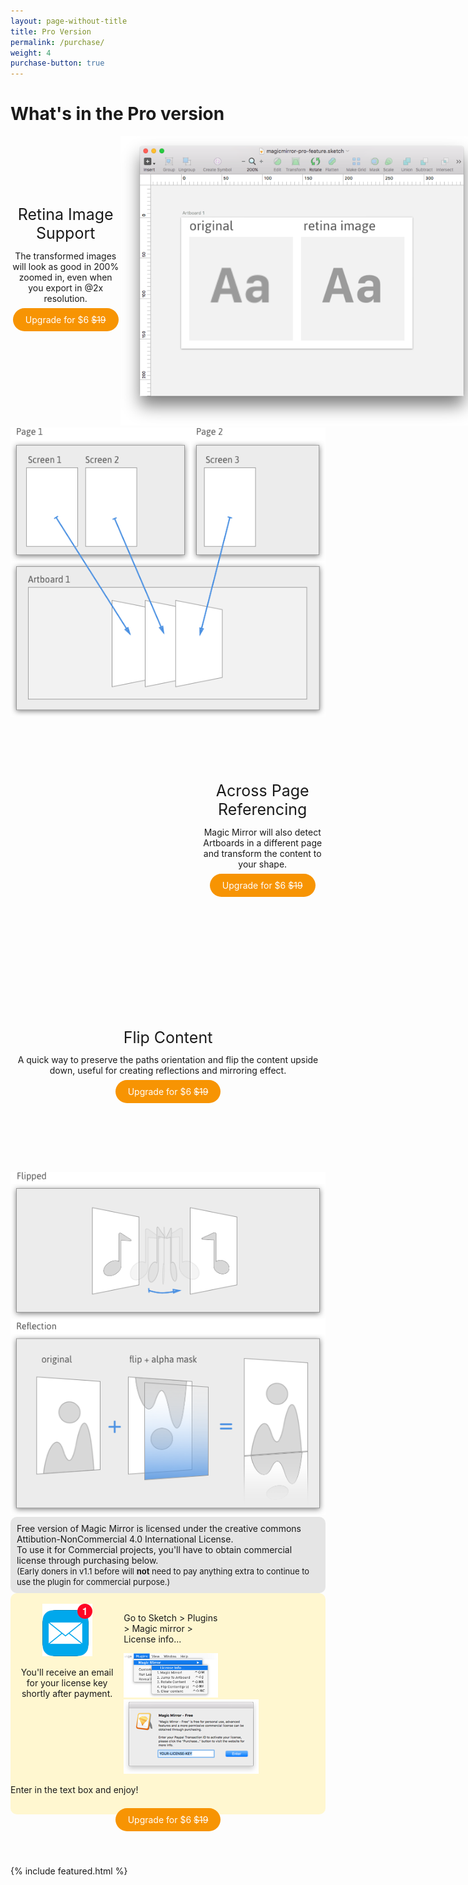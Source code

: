 ```yaml
---
layout: page-without-title
title: Pro Version
permalink: /purchase/
weight: 4
purchase-button: true
---
```


<style type="text/css">
	.purchase-button
	{
	    color: #fff !important;
		background-color: #F79403;
		padding: 10px 20px 10px 20px;
		border-radius: 20px;
		text-decoration: none !important;
	}

	.custom-button-nav
	{
		margin: 0 0px 0 10px;
	}

	.first-block-left
	{
		width: 35%;
		float:left;
		padding: 110px 0;
	}

	.page-heading
	{
		text-align:center;
		margin-bottom: 0.5em;
		font-size: 25px;
	}

	.first-block-right
	{
		width: 65%;
		float:right;
	}

	.clear
	{
		clear: both;
	}

	.second-block-left
	{
		float: left;
	}

	.second-block-right
	{
		width: 40%;
		float: right;
		padding: 100px 0px;
	}

	.third-block-left
	{
		float: left;
		padding: 120px 0;
	}

	.third-block-right
	{
		float: right;
	}

	.fourth-block
	{
		width: 100%;
		background-color: #E5E5E5;
		border-radius: 10px;
	}

	.fourth-block-center
	{
		padding: 10px 10px 10px 10px;
	}

	.fourth-block-center span
	{
		font-size: 13px;
	}

	.fourth-block-center span span
	{
		font-weight: bold;
	}

	.fifth-block
	{
		background-color: #FFF7D0;
		width:100%;
		border-radius: 10px;
	}

	.fifth-first
	{
		float: left;
		width: 30%;
		padding: 0 15px 0 15px;
		text-align: center;
	}

	.fifth-second
	{
		float: left;
		width: 30%;
		padding: 0 20px 0 0px;
	}

	.sixth-block
	{
		width: 100%;
		text-align: center;
	}

	.seventh-block
	{
		width: 100%;
		background-color: #FAFAFA;
	}

	.seventh-first
	{
		width: 23%;
		float: left;
	}

	.seventh-second
	{
		width: 23%;
		float: left;
		padding: 0 15px 0 0;
	}

	.seventh-third
	{
		width: 23%;
		float: left;
		padding: 0 0px 0 10px;
	}

	.seventh-fourth
	{
		width: 23%;
		float: right;
	}


</style>

# What's in the Pro version

<div class="first-block">
	<div class="first-block-left">
		<div class="page-heading">Retina Image Support</div>
		<div style="text-align:center;">
			The transformed images will look as good in 200% zoomed in, even when you export in @2x resolution.
			<br><br>
			<a href="/proceed-to-purchase/" identifier="proceed-to-purchase-retina-image" class="purchase-button">Upgrade for $6 <s>$19</s></a>
		</div>
	</div>
	<div class="first-block-right">
		<img style="max-width: 580px !important;" src="/images/purchase-retina-image.png">
	</div>
</div>
<div class="py2 clear"></div>

<div class="second-block">
	<div class="second-block-left col-7">
		<img src="/images/purchase-across-page-rendering copy.png">
	</div>
	<div class="second-block-right">
		<div class="page-heading">Across Page Referencing</div>
		<div style="text-align:center;">
			Magic Mirror will also detect Artboards in a different page and transform the content to your shape.
			<br><br>
			<a href="/proceed-to-purchase/" identifier="proceed-to-purchase-across-page-reference" class="purchase-button">Upgrade for $6 <s>$19</s></a>
		</div>
	</div>
</div>
<div class="py2 clear"></div>

<div class="third-block">
	<div class="third-block-left col-5">
		<div class="page-heading">Flip Content</div>
		<div style="text-align:center;">
			A quick way to preserve the paths orientation and flip the content upside down, useful for creating reflections and mirroring effect.
			<br><br>
			<a href="/proceed-to-purchase/" identifier="proceed-to-purchase-flip-content" class="purchase-button">Upgrade for $6 <s>$19</s></a>
		</div>
	</div>
	<div class="third-block-right col-7">
		<img src="/images/purchase-flip-content.png">
	</div>
</div>
<div class="py2 clear"></div>

<div class="fourth-block">
	<div class="fourth-block-center">
		Free version of Magic Mirror is licensed under the creative commons Attibution-NonCommercial 4.0 International License.
		<br>
		To use it for Commercial projects, you'll have to obtain commercial license through purchasing below.
		<br>
		<span>
			(Early doners in v1.1 before will <span>not</span> need to pay anything extra to continue to use the plugin for commercial purpose.)
		</span>
	</div>
</div>
<div class="py2 clear"></div>

<div class="fifth-block">
	<br>
	<div class="fifth-first">
		<img src="/images/tips-mail.png">
		<p>You'll receive an email for your license key shortly after payment.</p>
	</div>
	<div class="fifth-second">
		<p>Go to Sketch > Plugins > Magic mirror > License info...</p>
		<img src="/images/tips-menu.png">
	</div>
	<div class="fifth-third">
		<img src="/images/tips-input.png">
		<p>Enter in the text box and enjoy!</p>
	</div>
	<br>
</div>

<div class="py2 clear"></div>

<div class="sixth-block">
	<a href="/proceed-to-purchase/" identifier="proceed-to-purchase-tips" class="purchase-button">Upgrade for $6 <s>$19</s></a>
</div>
<br><br><br>

{% include featured.html %}

